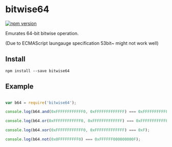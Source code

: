 # bitwise64

[![npm version](https://badge.fury.io/js/bitwise64.svg)](https://badge.fury.io/js/bitwise64)


Emurates 64-bit bitwise operation.

(Due to ECMAScript laungauge specification 53bit~ might not work well)

## Install

```
npm install --save bitwise64
```

## Example

```javascript

var b64 = require('bitwise64');

console.log(b64.and(0xFFFFFFFFFFFF0, 0xFFFFFFFFFFFFF) === 0xFFFFFFFFFFFF0);

console.log(b64.or(0xFFFFFFFFFFFF0, 0xFFFFFFFFFFFFF) === 0xFFFFFFFFFFFFF);

console.log(b64.xor(0xFFFFFFFFFFFF0, 0xFFFFFFFFFFFFF) === 0xF);

console.log(b64.not(0x0FFFFFFFFF0) === 0xFFFFFF000000000F);

```

